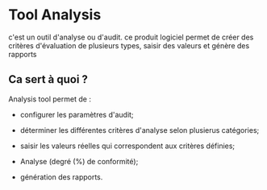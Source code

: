 Tool Analysis
========================
c'est un outil d'analyse ou d'audit. ce produit logiciel permet de créer des critères 
d'évaluation de plusieurs types, saisir des valeurs et génère des rapports 

Ca sert à quoi ?
----------------

Analysis tool permet de :

  * configurer les paramètres d'audit;

  * déterminer les différentes critères d'analyse selon plusierus catégories;

  * saisir les valeurs réelles qui correspondent aux critères définies;

  * Analyse (degré (%) de conformité);

  * génération des rapports.

[1]:  http://symfony.com/doc/2.6/book/installation.html
[6]:  http://symfony.com/doc/2.6/bundles/SensioFrameworkExtraBundle/index.html
[7]:  http://symfony.com/doc/2.6/book/doctrine.html
[8]:  http://symfony.com/doc/2.6/book/templating.html
[9]:  http://symfony.com/doc/2.6/book/security.html
[10]: http://symfony.com/doc/2.6/cookbook/email.html
[11]: http://symfony.com/doc/2.6/cookbook/logging/monolog.html
[12]: http://symfony.com/doc/2.6/cookbook/assetic/asset_management.html
[13]: http://symfony.com/doc/2.6/bundles/SensioGeneratorBundle/index.html
